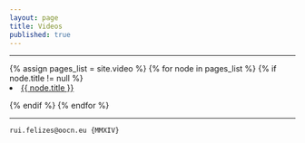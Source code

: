 ```yaml
---
layout: page
title: Videos
published: true
---
```

<hr>
{% assign pages_list = site.video %}
{% for node in pages_list %}
{% if node.title != null %}

<li class="nav-item">
<a class="nav-link{% if page.url == node.url %} nav-link-active{% endif %}" href="{{ node.url }}">{{ node.title }}</a>
</li>


{% endif %}
{% endfor %}
<hr>




```
rui.felizes@oocn.eu {MMXIV}
```

